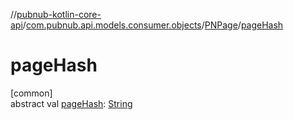 //[pubnub-kotlin-core-api](../../../index.md)/[com.pubnub.api.models.consumer.objects](../index.md)/[PNPage](index.md)/[pageHash](page-hash.md)

# pageHash

[common]\
abstract val [pageHash](page-hash.md): [String](https://kotlinlang.org/api/core/kotlin-stdlib/kotlin/-string/index.html)

